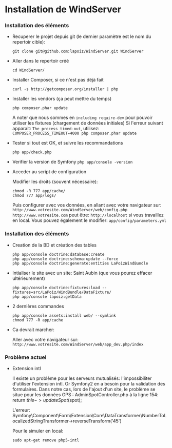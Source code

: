 Installation de WindServer
=======================

### Installation des éléments 

* Recuperer le projet depuis git (le dernier paramètre est le nom du repertoir cible):

	```
	git clone git@github.com:lapoiz/WindServer.git WindServer
	```

* Aller dans le repertoir créé
	```
	cd WindServer/
	```

* Installer Composer, si ce n'est pas déjà fait
	```
	curl -s http://getcomposer.org/installer | php
	```

* Installer les vendors (ça peut mettre du temps)
	```
	php composer.phar update
	```
	A noter que nous sommes en `including require-dev` pour pouvoir utiliser les fixtures (chargement de données initiales)
	Si l'erreur suivant apparait: `The process timed-out`, utilisez: `COMPOSER_PROCESS_TIMEOUT=4000 php composer.phar update`


* Tester si tout est OK, et suivre les recommandations 
	```
	php app/check.php
	```
* Verifier la version de Symfony
	```php app/console -version```

* Acceder au script de configuration

	Modifier les droits (souvent nécessaire):
	```
	chmod -R 777 app/cache/
	chmod 777 app/logs/
	```

	Puis configurer avec vos données, en allant avec votre navigateur sur:
	`http://www.votresite.com/WindServer/web/config.php`
	`http://www.votresite.com` peut être: `http://localhost` si vous travaillez en local.
	Vous pouvez également le modifier: `app/config/parameters.yml`


### Installation des éléments 

* Creation de la BD et création des tables
	```
	php app/console doctrine:database:create
	php app/console doctrine:schema:update --force
	php app/console doctrine:generate:entities LaPoizWindBundle
	```

* Intialiser le site avec un site: Saint Aubin (que vous pourez effacer ultérieurement)
	```	
	php app/console doctrine:fixtures:load --fixtures=src/LaPoiz/WindBundle/DataFixture/
	php app/console lapoiz:getData
	```

* 2 dernières commandes 
	```
	php app/console assets:install web/ --symlink
	chmod 777 -R app/cache
	```

* Ca devrait marcher:

	Aller avec votre navigateur sur: `http://www.votresite.com/WindServer/web/app_dev.php/index`


### Problème actuel

* Extension intl

	Il existe un problème pour les serveurs mutualisés: l'impossibiliter d'utiliser l'extension intl.
	Or Symfony2 en a besoin pour la validation des formulaires.
	Dans notre cas,	lors de l'ajout d'un site, le problème se situe pour les données GPS :
	AdminSpotController.php à la ligne 154: return $this->updateSpot($spot); 

	L'erreur:
	Symfony\Component\Form\Extension\Core\DataTransformer\NumberToLocalizedStringTransformer->reverseTransform('45')

	Pour le simuler en local: 
	```
	sudo apt-get remove php5-intl
	```


